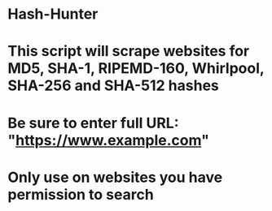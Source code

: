 # Hash-Hunter

# This script will scrape websites for  MD5, SHA-1, RIPEMD-160, Whirlpool, SHA-256 and SHA-512 hashes

# Be sure to enter full URL: "https://www.example.com"

# Only use on websites you have permission to search
